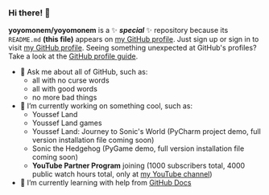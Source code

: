 ### Hi there! 👋


**yoyomonem/yoyomonem** is a ✨ **_special_** ✨ repository because its `README.md` **(this file)** appears on [my GitHub profile](https://github.com/yoyomonem/). Just sign up or sign in to visit [my GitHub profile](https://github.com/yoyomonem/). Seeing something unexpected at GitHub's profiles? Take a look at the [GitHub profile guide](https://docs.github.com/en/github/setting-up-and-managing-your-github-profile).

* 💬 Ask me about all of GitHub, such as:
  * all with no curse words
  * all with good words
  * no more bad things
* 🔭 I’m currently working on something cool, such as:
  * Youssef Land
  * Youssef Land games
  * Youssef Land: Journey to Sonic's World (PyCharm project demo, full version installation file coming soon)
  * Sonic the Hedgehog (PyGame demo, full version installation file coming soon)
  * __YouTube Partner Program__ joining (1000 subscribers total, 4000 public watch hours total, only at [my YouTube channel](https://www.youtube.com/channel/UCugJUYbdENnn-R1Y8ZwPN7A))
* 🌱 I’m currently learning with help from [GitHub Docs](docs.github.com) 

<!-- Please be aware that curse words violate The Youssef Nasr Company and Youssef Land. -->
